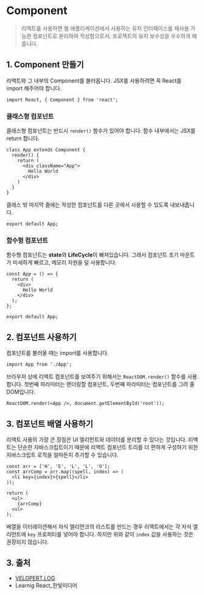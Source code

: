# Component

> 리액트를 사용하면 웹 애플리케이션에서 사용하는 유저 인터페이스를 재사용 가능한 컴포넌트로 분리하여 작성함으로서, 프로젝트의 유지 보수성을 우수하게 해줍니다.

## 1. Component 만들기

리액트와 그 내부의 Component를 불러옵니다. JSX를 사용하려면 꼭 React를 import 해주어야 합니다.

```JSX
import React, { Component } from 'react';
```

### 클래스형 컴포넌트

클래스형 컴포넌트는 반드시 `render()` 함수가 있어야 합니다. 함수 내부에서는 JSX를 return 합니다.

```JSX
class App extends Component {
  render() {
    return (
      <div className="App">
        Hello World
      </div>
    )
  }
}
```

클래스 밖 마지막 줄에는 작성한 컴포넌트를 다른 곳에서 사용할 수 있도록 내보내줍니다.

```JSX
export default App;
```

### 함수형 컴포넌트

함수형 컴포넌트는 **state**와 **LifeCycle**이 빠져있습니다. 그래서 컴포넌트 초기 마운트가 미세하게 빠르고, 메모리 자원을 덜 사용합니다.

```JSX
const App = () => {
  return (
    <div>
      Hello World
    </div>
  );
};

export default App;
```

## 2. 컴포넌트 사용하기

컴포넌트를 불러올 때는 import를 사용합니다.

```JSX
import App from './App';
```

브라우저 상에 리액트 컴포넌트를 보여주기 위해서는 `ReactDOM.render()` 함수를 사용합니다. 첫번째 파라미터는 랜더링할 컴포넌트, 두번째 파라미터는 컴포넌트를 그려 줄 DOM입니다.

```JSX
ReactDOM.render(<App />, document.getElementById('root'));
```

## 3. 컴포넌트 배열 사용하기

리액트 사용의 가장 큰 장점은 UI 엘리먼트와 데이터를 분리할 수 있다는 것입니다. 리액트는 단순한 자바스크립트이기 때문에 리액트 컴포넌트 트리를 더 편하게 구성하기 위한 자바스크립트 로직을 얼마든지 추가할 수 있습니다.

```JSX
const arr = ['H', 'E', 'L', 'L', 'O'];
const arrComp = arr.map((spell, index) => (
  <li key={index}>{spell}</li>
));

return (
  <ul>
    {arrComp}
  <ul>
);
```

배열을 이터레이션해서 자식 엘리먼크의 리스트를 만드는 경우 리액트에서는 각 자식 앨리먼트에 `key` 프로퍼티를 넣어야 합니다. 하지만 위와 같이 `index` 값을 사용하는 것은 권장되지 않습니다.

## 3. 출처

- [VELOPERT.LOG](https://velopert.com/3626)
- Learnig React_한빛미디어
